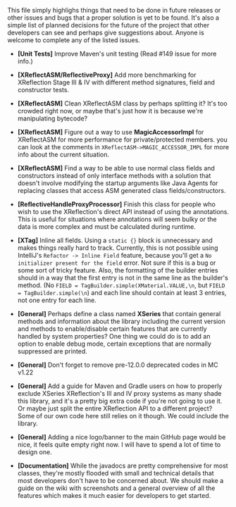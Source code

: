 This file simply highlighs things that need to be done in future releases or other issues and bugs that a proper
solution is yet to be found. It's also a simple list of planned decisions for the future of the project that other
developers can see and perhaps give suggestions about. Anyone is welcome to complete any of the listed issues.

* **[Unit Tests]** Improve Maven's unit testing (Read #149 issue for more info.)

* **[XReflectASM/ReflectiveProxy]** Add more benchmarking for XReflection Stage III & IV with different method
  signatures, field and constructor tests.

* **[XReflectASM]** Clean XReflectASM class by perhaps splitting it? It's too crowded right now, or maybe that's just
  how it is because we're manipulating bytecode?

* **[XReflectASM]** Figure out a way to use **MagicAccessorImpl** for XReflectASM for more performance for
  private/protected members. you can look at the comments in `XReflectASM->MAGIC_ACCESSOR_IMPL` for more info about the
  current situation.

* **[XReflectASM]** Find a way to be able to use normal class fields and constructors instead of only interface methods
  with a solution that doesn't involve modifying the startup arguments like Java Agents for replacing classes that
  access ASM generated class fields/constructors.

* **[ReflectiveHandleProxyProcessor]** Finish this class for people who wish to use the XReflection's direct API instead
  of using the annotations. This is useful for situations where annotations will seem bulky or the data is more complex
  and must be calculated during runtime.

* **[XTag]** Inline all fields. Using a `static {}` block is unnecessary and makes things really hard to track.
  Currently, this is not possible using IntelliJ's `Refactor -> Inline Field` feature, because you'll get a
  `No initializer present for the field` error. Not sure if this is a bug or some sort of tricky feature.
  Also, the formatting of the builder entries should in a way that the first entry is not in the same line as
  the builder's method. (No `FIELD = TagBuilder.simple(XMaterial.VALUE,\n`, but `FIELD = TagBuilder.simple(\n`)
  and each line should contain at least 3 entries, not one entry for each line.

* **[General]** Perhaps define a class named **XSeries** that contain general methods and information about the library
  including the current version and methods to enable/disable certain features that are currently handled by system
  properties? One thing we could do is to add an option to enable debug mode, certain exceptions that are normally
  suppressed are printed.
* **[General]** Don't forget to remove pre-12.0.0 deprecated codes in MC v1.22

* **[General]** Add a guide for Maven and Gradle users on how to properly exclude XSeries XReflection's III and IV proxy
  systems as many shade this library, and it's a pretty big extra code if you're not going to use it. Or maybe just
  split the entire XReflection API to a different project? Some of our own code here still relies on it though. We could
  include the library.

* **[General]** Adding a nice logo/banner to the main GitHub page would be nice, it feels quite empty right now. I will
  have to spend a lot of time to design one.

* **[Documentation]** While the javadocs are pretty comprehensive for most classes, they're mostly flooded with small
  and
  technical details that most developers don't have to be concerned about. We should make a guide on the wiki with
  screenshots
  and a general overview of all the features which makes it much easier for developers to get started.